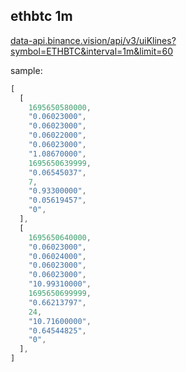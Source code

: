 ## ethbtc 1m

[data-api.binance.vision/api/v3/uiKlines?symbol=ETHBTC&interval=1m&limit=60](https://data-api.binance.vision/api/v3/uiKlines?symbol=ETHBTC&interval=1m&limit=60)

sample:

```js
[
  [
    1695650580000,
    "0.06023000",
    "0.06023000",
    "0.06022000",
    "0.06023000",
    "1.08670000",
    1695650639999,
    "0.06545037",
    7,
    "0.93300000",
    "0.05619457",
    "0",
  ],
  [
    1695650640000,
    "0.06023000",
    "0.06024000",
    "0.06023000",
    "0.06023000",
    "10.99310000",
    1695650699999,
    "0.66213797",
    24,
    "10.71600000",
    "0.64544825",
    "0",
  ],
]
 
```
